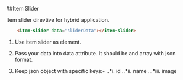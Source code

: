 
##Item Slider

Item slider direvtive for hybrid application.
```html
	<item-slider data="sliderData"></item-slider>
```

1. Use item slider as element.

2. Pass your data into data attribute. It should be and array with json format.

3. Keep json object with specific keys:-
..*i.   id
..*ii.  name
...*iii. image
